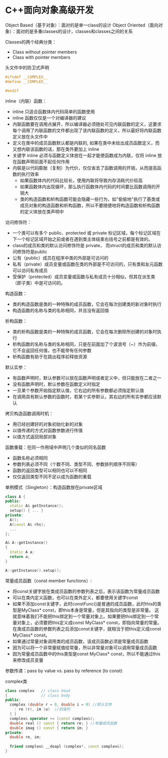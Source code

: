 # C++面向对象高级开发

Object Based（基于对象）：面对的是单一class的设计
Object Oriented（面向对象）：面对的是多重classes的设计，classes和classes之间的关系

Classes的两个经典分类：
- Class without pointer members
- Class with pointer members

头文件中的防卫式声明
```C++
#ifndef __COMPLEX__
#define __COMPLEX__

#endif
```

inline（内联）函数：
- inline 只适合函数体内代码简单的函数使用
- inline 函数仅仅是一个对编译器的建议
- 内联函数要在调用点展开，所以编译器必须随处可见内联函数的定义，这要求每个调用了内联函数的文件都出现了该内联函数的定义，所以最好将内联函数定义放在头文件中
- 定义在类中的成员函数默认都是内联的, 如果在类中未给出成员函数定义，而又想内联该函数的话，那在类外要加上 inline
- 关键字 inline 必须与函数定义体放在一起才能使函数成为内联，仅将 inline 放在函数声明前面不起任何作用
- 内联是以代码膨胀（复制）为代价，仅仅省去了函数调用的开销，从而提高函数的执行效率
  + 如果函数体内的代码比较长，使用内联将导致内存消耗代价较高
  + 如果函数体内出现循环，那么执行函数体内代码的时间要比函数调用的开销大
  + 类的构造函数和析构函数可能会隐藏一些行为，如"偷偷地"执行了基类或成员对象的构造函数和析构函数，所以不要随便地将构造函数和析构函数的定义体放在类声明中


访问修饰符：
- 一个类可以有多个 public、protected 或 private 标记区域，每个标记区域在下一个标记区域开始之前或者在遇到类主体结束右括号之前都是有效的。
- class的成员和类的默认访问修饰符是 private， 而struct的成员和类的默认访问修饰符是public
- 公有（public）成员在程序中类的外部是可访问的 
- 私有（private）成员变量或函数在类的外部是不可访问的，只有类和友元函数可以访问私有成员
- 受保护（protected）成员变量或函数与私有成员十分相似，但其在派生类（即子类）中是可访问的。

构造函数：
- 类的构造函数是类的一种特殊的成员函数，它会在每次创建类的新对象时执行
- 构造函数的名称与类的名称相同，并且没有返回值

析构函数：
- 类的析构函数是类的一种特殊的成员函数，它会在每次删除所创建的对象时执行
- 析构函数的名称与类的名称相同，只是在前面加了个波浪号（~）作为前缀，它不会返回任何值，也不能带有任何参数
- 析构函数有助于在跳出程序前释放资源

默认实参：
- 有函数声明时，默认参数可以放在函数声明或者定义中，但只能放在二者之一
- 没有函数声明时，默认参数在函数定义时指定
- 一旦某个参数开始指定默认值，它右边的所有参数都必须指定默认值
- 在调用具有默认参数的函数时，若某个实参默认，其右边的所有实参都应该默认

拷贝构造函数调用时机：
- 用已经创建好的对象初始化新的对象
- 以值传递的方式对函数参数进行传值
- 以值方式返回局部对象

函数重载：在同一作用域中声明几个类似的同名函数
- 函数名称必须相同
- 参数列表必须不同（个数不同、类型不同、参数排列顺序不同等）
- 函数的返回类型可以相同也可以不相同
- 仅仅返回类型不同不足以成为函数的重载


单例模式（Singleton）：构造函数放在private区域
```C++
class A {
public:
  static A& getInstance();
  setup() { ... }
private:
  A();
  A(const A& rhs);
  ...
};

A& A::getInstance()
{
  static A a;
  return a;
}

A::getInstance().setup();
```

常量成员函数（const member functions）:
- 将const关键字放在类成员函数的参数列表之后，表示该函数为常量成员函数
- 可以在类内定义函数，也可以在类外定义，都要使用关键字const
- 如果不添加const关键字，此时constFunc()是普通的成员函数，此时this的类型是MyClass* const，即this本身是常量，但是其指向的类型是非常量。
这就意味着我们不能把this绑定到一个常量对象上。如果要把this绑定到一个常量对象上，必须要把this定义成const MyClass* const，即指向常量的常量。
在类成员函数的参数列表之后添加const关键字，就相当于把this定义成const MyClass* const。
- 如果通过常量对象调用类的成员函数，该成员函数必须是常量成员函数
- 因为可以将一个非常量赋值给常量，所以非常量对象可以调用常量成员函数
- 因为常量成员函数中的this类型是const MyClass* const，所以不能通过this来修改成员变量


参数传递：pass by value vs. pass by reference (to const)




complex类
```C++
class complex   // class head
{               // class body
public:
  complex (double r = 0, double i = 0) //默认实参
    : re (r), im (u)  //初值列
  { }
  complex& operator += (const complex&);
  double real () const { return re; } //常量成员函数
  double imag () const { return im; }
private:
  double re, im;
  
  friend complex& __doapl (complex*, const complex&);
}
```
